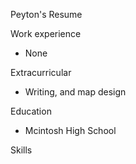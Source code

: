 Peyton's Resume

Work experience
- None

Extracurricular 
- Writing, and map design

Education
- Mcintosh High School

Skills
